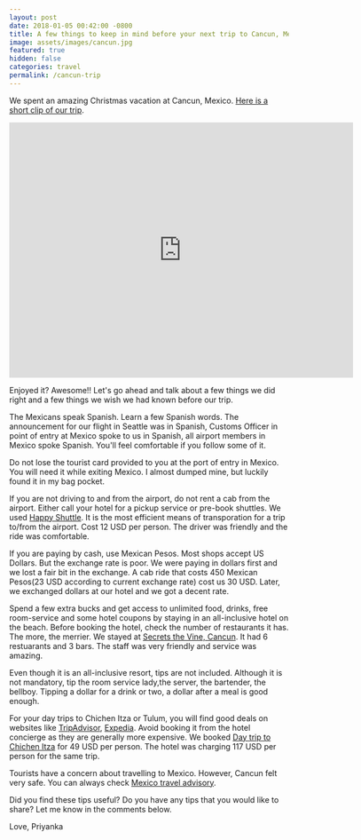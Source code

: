 ```yaml
---
layout: post
date: 2018-01-05 00:42:00 -0800
title: A few things to keep in mind before your next trip to Cancun, Mexico
image: assets/images/cancun.jpg
featured: true
hidden: false
categories: travel
permalink: /cancun-trip
---
```


We spent an amazing Christmas vacation at Cancun, Mexico. [Here is a short clip of our trip](https://youtu.be/UrmSwPDCucI).
<iframe width="620" height="460" src="https://youtube.com/embed/UrmSwPDCucI" frameborder="0" allow="accelerometer; autoplay; encrypted-media; gyroscope; picture-in-picture" allowfullscreen></iframe>

Enjoyed it? Awesome!! Let's go ahead and talk about a few things we did right and a few things we wish we had known before our trip.

The Mexicans speak Spanish. Learn a few Spanish words. The announcement for our flight in Seattle was in Spanish, Customs Officer in point of entry at Mexico spoke to us in Spanish, all airport members in Mexico spoke Spanish. You'll feel comfortable if you follow some of it.

Do not lose the tourist card provided to you at the port of entry in Mexico. You will need it while exiting Mexico. I almost dumped mine, but luckily found it in my bag pocket.

If you are not driving to and from the airport, do not rent a cab from the airport. Either call your hotel for a pickup service or pre-book shuttles. We used [Happy Shuttle](https://happyshuttlecancun.com/). It is the most efficient means of transporation for a trip to/from the airport. Cost 12 USD per person. The driver was friendly and the ride was comfortable.

If you are paying by cash, use Mexican Pesos. Most shops accept US Dollars. But the exchange rate is poor. We were paying in dollars first and we lost a fair bit in the exchange. A cab ride that costs 450 Mexican Pesos(23 USD according to current exchange rate) cost us 30 USD. Later, we exchanged dollars at our hotel and we got a decent rate.

Spend a few extra bucks and get access to unlimited food, drinks, free room-service and some hotel coupons by staying in an all-inclusive hotel on the beach. Before booking the hotel, check the number of restaurants it has. The more, the merrier. We stayed at [Secrets the Vine, Cancun](http://www.secretsresorts.com/en_us/resorts/mexico/vine-cancun.html). It had 6 restuarants and 3 bars. The staff was very friendly and service was amazing.

Even though it is an all-inclusive resort, tips are not included. Although it is not mandatory, tip the room service lady,the server, the bartender, the bellboy. Tipping a dollar for a drink or two, a dollar after a meal is good enough.

For your day trips to Chichen Itza or Tulum, you will find good deals on websites like [TripAdvisor](https://www.tripadvisor.com), [Expedia](https://www.expedia.com/). Avoid booking it from the hotel concierge as they are generally more expensive. We booked [Day trip to Chichen Itza](https://www.tripadvisor.com/AttractionProductReview-g150805-d12005530-Full_Day_Guided_Tour_of_Chichen_Itza_Mayan_Archaeological_Site_and_Cenote_Swimming.html) for 49 USD per person. The hotel was charging 117 USD per person for the same trip.

Tourists have a concern about travelling to Mexico. However, Cancun felt very safe. You can always check [Mexico travel advisory](https://travel.state.gov/content/travel/en/traveladvisories/traveladvisories/mexico-travel-advisory.html).

Did you find these tips useful? Do you have any tips that you would like to share? Let me know in the comments below.

Love,
Priyanka

